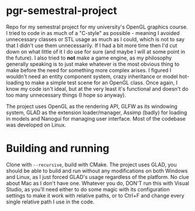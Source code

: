# pgr-semestral-project
Repo for my semestral project for my university's OpenGL graphics course. I tried to code in as much of a "C-style" 
as possible - meaning I avoided unnecessary classes or STL usage as much as I could, which is not to say that I didn't use them unnecessarily.
If I had a bit more time then I'd cut down on what little of it I do use for sure (and maybe I will at some point in the future).
I also tried to **not** make a game engine, as my philosophy generally speaking is to just make whatever is the most obvious thing to make
before the need for something more complex arises. I figured I wouldn't need an entity component system, crazy inheritance or model hot-loading
to make a simple test scene for an OpenGL class. Once again, I know my code isn't ideal, but at the very least it's functional 
and doesn't do too many unnecessary things (I hope so anyway).

The project uses OpenGL as the rendering API, GLFW as its windowing system, GLAD as the extension loader/manager, 
Assimp (badly) for loading in models and Nanogui for managing user interface. Most of the codebase was developed on Linux.

# Building and running
Clone with `--recursive`, build with CMake. The project uses GLAD, you should be able to build and run without any modifications on both
Windows and Linux, as I just forced GLAD's usage regardless of the platform. No clue about Mac as I don't have one. Whatever you do,
DON'T run this with Visual Studio, as you'll need either to do some magic with its configuration settings to make it work with relative paths,
or to Ctrl+F and change every single relative path I use in the code.
